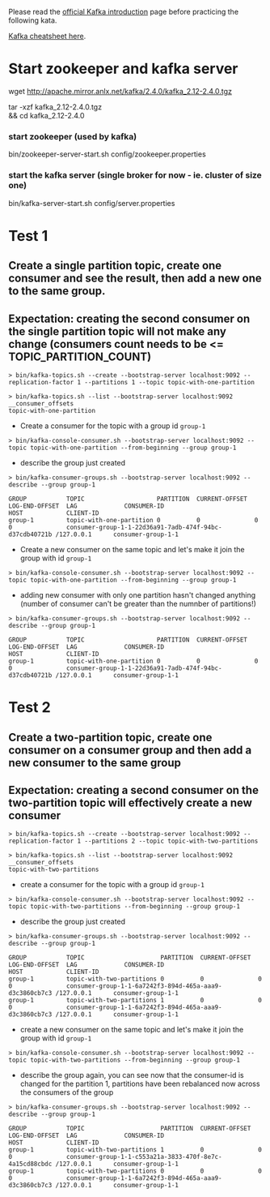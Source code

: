 Please read the [official Kafka introduction](https://kafka.apache.org/intro) page before practicing the following kata.

[Kafka cheatsheet here](https://github.com/francesco-losciale/cheat-sheets/blob/master/kafka_cluster_first_run.txt).


# Start zookeeper and kafka server

wget http://apache.mirror.anlx.net/kafka/2.4.0/kafka_2.12-2.4.0.tgz

tar -xzf kafka_2.12-2.4.0.tgz \
&& cd kafka_2.12-2.4.0

### start zookeeper (used by kafka)
bin/zookeeper-server-start.sh config/zookeeper.properties

### start the kafka server (single broker for now - ie. cluster of size one)
bin/kafka-server-start.sh config/server.properties




# Test 1 
## Create a single partition topic, create one consumer and see the result, then add a new one to the same group.
## Expectation: creating the second consumer on the single partition topic will not make any change (consumers count needs to be <= TOPIC_PARTITION_COUNT)
```
> bin/kafka-topics.sh --create --bootstrap-server localhost:9092 --replication-factor 1 --partitions 1 --topic topic-with-one-partition
```
```
> bin/kafka-topics.sh --list --bootstrap-server localhost:9092
__consumer_offsets
topic-with-one-partition
```
- Create a consumer for the topic with a group id `group-1`
```
> bin/kafka-console-consumer.sh --bootstrap-server localhost:9092 --topic topic-with-one-partition --from-beginning --group group-1
```
- describe the group just created
```
> bin/kafka-consumer-groups.sh --bootstrap-server localhost:9092 --describe --group group-1

GROUP           TOPIC                    PARTITION  CURRENT-OFFSET  LOG-END-OFFSET  LAG             CONSUMER-ID                                             HOST            CLIENT-ID
group-1         topic-with-one-partition 0          0               0               0               consumer-group-1-1-22d36a91-7adb-474f-94bc-d37cdb40721b /127.0.0.1      consumer-group-1-1
```
- Create a new consumer on the same topic and let's make it join the group with id `group-1`
```
> bin/kafka-console-consumer.sh --bootstrap-server localhost:9092 --topic topic-with-one-partition --from-beginning --group group-1
```
- adding new consumer with only one partition hasn't changed anything (number of consumer can't be greater than the numnber of partitions!)
```
> bin/kafka-consumer-groups.sh --bootstrap-server localhost:9092 --describe --group group-1

GROUP           TOPIC                    PARTITION  CURRENT-OFFSET  LOG-END-OFFSET  LAG             CONSUMER-ID                                             HOST            CLIENT-ID
group-1         topic-with-one-partition 0          0               0               0               consumer-group-1-1-22d36a91-7adb-474f-94bc-d37cdb40721b /127.0.0.1      consumer-group-1-1
```



# Test 2
## Create a two-partition topic, create one consumer on a consumer group and then add a new consumer to the same group
## Expectation: creating a second consumer on the two-partition topic will effectively create a new consumer
```
> bin/kafka-topics.sh --create --bootstrap-server localhost:9092 --replication-factor 1 --partitions 2 --topic topic-with-two-partitions
```
```
> bin/kafka-topics.sh --list --bootstrap-server localhost:9092
__consumer_offsets
topic-with-two-partitions
```
- create a consumer for the topic with a group id `group-1`
```
> bin/kafka-console-consumer.sh --bootstrap-server localhost:9092 --topic topic-with-two-partitions --from-beginning --group group-1
```
- describe the group just created
```
> bin/kafka-consumer-groups.sh --bootstrap-server localhost:9092 --describe --group group-1

GROUP           TOPIC                     PARTITION  CURRENT-OFFSET  LOG-END-OFFSET  LAG             CONSUMER-ID                                             HOST            CLIENT-ID
group-1         topic-with-two-partitions 0          0               0               0               consumer-group-1-1-6a7242f3-894d-465a-aaa9-d3c3860cb7c3 /127.0.0.1      consumer-group-1-1
group-1         topic-with-two-partitions 1          0               0               0               consumer-group-1-1-6a7242f3-894d-465a-aaa9-d3c3860cb7c3 /127.0.0.1      consumer-group-1-1
```
- create a new consumer on the same topic and let's make it join the group with id `group-1`
```
> bin/kafka-console-consumer.sh --bootstrap-server localhost:9092 --topic topic-with-two-partitions --from-beginning --group group-1
```
- describe the group again, you can see now that the consumer-id is changed for the partition 1, partitions have been rebalanced now across the consumers of the group
```
> bin/kafka-consumer-groups.sh --bootstrap-server localhost:9092 --describe --group group-1

GROUP           TOPIC                     PARTITION  CURRENT-OFFSET  LOG-END-OFFSET  LAG             CONSUMER-ID                                             HOST            CLIENT-ID
group-1         topic-with-two-partitions 1          0               0               0               consumer-group-1-1-c553a21a-3833-470f-8e7c-4a15cd88cbdc /127.0.0.1      consumer-group-1-1
group-1         topic-with-two-partitions 0          0               0               0               consumer-group-1-1-6a7242f3-894d-465a-aaa9-d3c3860cb7c3 /127.0.0.1      consumer-group-1-1
```
